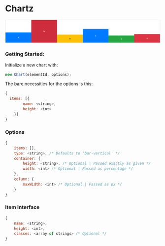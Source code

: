 
# Chartz

![Sreenshot of an example](./docs/example.png)

### Getting Started:
Initialize a new chart with:
```javascript
new Chart(elementId, options);
```
The bare necessities for the options is this:
```javascript
{
  items: [{
        name: <string>,
        height: <int>
    }]
}
```


### Options
```javascript
{
    items: [],
    type: <string>, /* Defaults to 'bar-vertical' */
    container: {
        height: <string>, /* Optional | Passed exactly as given */
        width: <int> /* Optional | Passed as percentage */
    },
    column: {
        maxWidth: <int> /* Optional | Passed as px */
    }
}
```


### Item Interface
```javascript
{
    name: <string>,
    height: <int>,
    classes: <array of strings> /* Optional */
}
```
